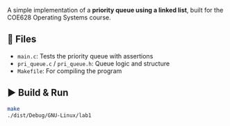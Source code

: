 A simple implementation of a **priority queue using a linked list**, built for the COE628 Operating Systems course.

## 🔧 Files
- `main.c`: Tests the priority queue with assertions
- `pri_queue.c` / `pri_queue.h`: Queue logic and structure
- `Makefile`: For compiling the program

## ▶️ Build & Run
```bash
make
./dist/Debug/GNU-Linux/lab1

